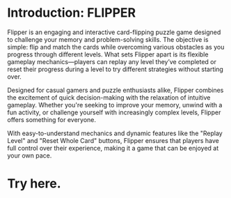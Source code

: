 # Introduction: FLIPPER
Flipper is an engaging and interactive card-flipping puzzle game designed to challenge your memory and problem-solving skills. The objective is simple: flip and match the cards while overcoming various obstacles as you progress through different levels. What sets Flipper apart is its flexible gameplay mechanics—players can replay any level they’ve completed or reset their progress during a level to try different strategies without starting over.

Designed for casual gamers and puzzle enthusiasts alike, Flipper combines the excitement of quick decision-making with the relaxation of intuitive gameplay. Whether you're seeking to improve your memory, unwind with a fun activity, or challenge yourself with increasingly complex levels, Flipper offers something for everyone.

With easy-to-understand mechanics and dynamic features like the "Replay Level" and "Reset Whole Card" buttons, Flipper ensures that players have full control over their experience, making it a game that can be enjoyed at your own pace.

# Try here.
